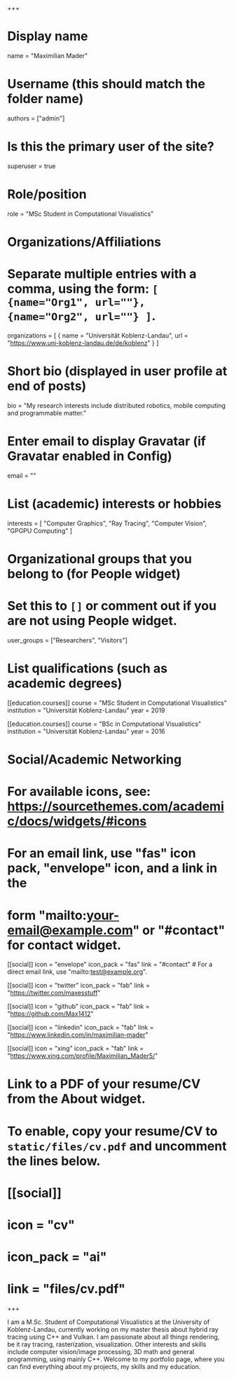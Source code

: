 +++
# Display name
name = "Maximilian Mader"

# Username (this should match the folder name)
authors = ["admin"]

# Is this the primary user of the site?
superuser = true

# Role/position
role = "MSc Student in Computational Visualistics"

# Organizations/Affiliations
#   Separate multiple entries with a comma, using the form: `[ {name="Org1", url=""}, {name="Org2", url=""} ]`.
organizations = [ { name = "Universität Koblenz-Landau", url = "https://www.uni-koblenz-landau.de/de/koblenz" } ]

# Short bio (displayed in user profile at end of posts)
bio = "My research interests include distributed robotics, mobile computing and programmable matter."

# Enter email to display Gravatar (if Gravatar enabled in Config)
email = ""

# List (academic) interests or hobbies
interests = [
  "Computer Graphics",
  "Ray Tracing",
  "Computer Vision",
  "GPGPU Computing"
]

# Organizational groups that you belong to (for People widget)
#   Set this to `[]` or comment out if you are not using People widget.
user_groups = ["Researchers", "Visitors"]

# List qualifications (such as academic degrees)
[[education.courses]]
  course = "MSc Student in Computational Visualistics"
  institution = "Universität Koblenz-Landau"
  year = 2019

[[education.courses]]
  course = "BSc in Computational Visualistics"
  institution = "Universität Koblenz-Landau"
  year = 2016

# Social/Academic Networking
# For available icons, see: https://sourcethemes.com/academic/docs/widgets/#icons
#   For an email link, use "fas" icon pack, "envelope" icon, and a link in the
#   form "mailto:your-email@example.com" or "#contact" for contact widget.

[[social]]
  icon = "envelope"
  icon_pack = "fas"
  link = "#contact"  # For a direct email link, use "mailto:test@example.org".

[[social]]
  icon = "twitter"
  icon_pack = "fab"
  link = "https://twitter.com/maxesstuff"

[[social]]
  icon = "github"
  icon_pack = "fab"
  link = "https://github.com/Max1412"

[[social]]
  icon = "linkedin"
  icon_pack = "fab"
  link = "https://www.linkedin.com/in/maximilian-mader"

[[social]]
  icon = "xing"
  icon_pack = "fab"
  link = "https://www.xing.com/profile/Maximilian_Mader5/"

# Link to a PDF of your resume/CV from the About widget.
# To enable, copy your resume/CV to `static/files/cv.pdf` and uncomment the lines below.
# [[social]]
#   icon = "cv"
#   icon_pack = "ai"
#   link = "files/cv.pdf"

+++

I am a M.Sc. Student of Computational Visualistics at the University of Koblenz-Landau,
currently working on my master thesis about hybrid ray tracing using C++ and Vulkan.
I am passionate about all things rendering, be it ray tracing, rasterization, visualization.
Other interests and skills include computer vision/image processing, 3D math and general programming,
using mainly C++. Welcome to my portfolio page, where you can find everything about my projects, my skills and my education.
